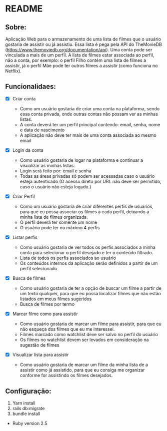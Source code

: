 # README

## Sobre: 

Aplicação Web para o armazenamento de uma lista de filmes que o usuário gostaria de assistir ou já assistiu. Essa lista é pega pela API do TheMovieDB (https://www.themoviedb.org/documentation/api).
Uma conta pode ser vinculada a mais de um perfil. A lista de filmes estar associada ao perfil, não a conta, por exemplo: o perfil Filho contém uma lista de filmes a assistir, já o perfil Mãe pode ter outros filmes a assistir (como funciona no Netflix).

## Funcionalidaes:
  
 - [x] Criar conta
     - Como um usuário gostaria de criar uma conta na plataforma, sendo essa conta privada, onde outras contas não possam ver as minhas listas.
     - A conta deverá ter um perfil principal contendo: email, senha, nome e data de nascimento
     - A aplicação não deve ter mais de uma conta associada ao mesmo email  
      
 - [x] Login da conta
    - Como usuário gostaria de logar na plataforma e continuar a visualizar as minhas listas.
    - Login será feito por: email e senha
    - Todas as áreas privadas só podem ser acessadas caso o usuário esteja autenticado (O acesso direto por URL não deve ser permitido, caso o usuário não esteja       logado.)
 
 - [x] Criar Perfil
    - Como um usuário gostaria de criar diferentes perfis de usuários, para que eu possa associar os filmes       a cada perfil, deixando a minha lista de filmes organizada.
    - O perfil deverá ter somente um nome
    - O usuário pode ter no máximo 4 perfis

 - [x] Listar perfis
    - Como usuário gostaria de ver todos os perfis associados a minha conta para selecionar o perfil      desejado e ter o conteúdo filtrado.
    - Lista de todos os perfis associados ao usuário
    - Os conteúdos internos da aplicação serão definidos a partir de um perfil selecionado
    
  - [x] Busca de filmes
    - Como usuário gostaria de ter a opção de buscar um filme a partir de um texto qualquer, para que eu    possa localizar filmes que não estão listados em meus filmes sugeridos
    - Busca de filmes por termo
    
  - [x] Marcar filme como para assistir
    - Como usuário gostaria de marcar um filme para assistir, para que eu não esqueça dos filmes que eu me interessei.
    - Filmes marcado como watchlist deve ser salvo no perfil do usuário
    - Os filmes no watchlist devem ser levados em consideração na sugestão de filmes
    
  - [x] Visualizar lista para assistir
    - Como usuário gostaria de marcar um filme da minha lista de a assistir como já assistido, para que eu consiga me organizar conforme for assistindo os filmes desejados.

## Configuração: 

1. Yarn install
2. rails db:migrate
3. bundle install


* Ruby version 2.5

